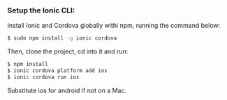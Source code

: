 ### Setup the Ionic CLI:

Install Ionic and Cordova globally withi npm, running the command below:

```bash
$ sudo npm install -g ionic cordova
```

Then, clone the project, cd into it and run:

```bash
$ npm install
$ ionic cordova platform add ios
$ ionic cordova run ios
```

Substitute ios for android if not on a Mac.

